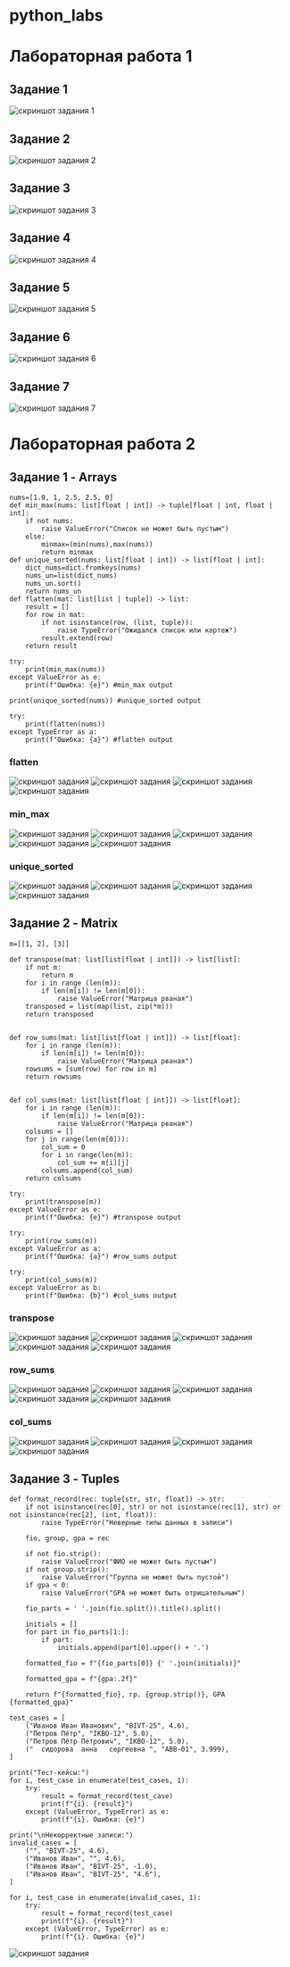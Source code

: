 # python_labs

# Лабораторная работа 1
## Задание 1
![скриншот задания 1](images/lab01/img01.png)
## Задание 2
![скриншот задания 2](images/lab01/img02.png)
## Задание 3
![скриншот задания 3](images/lab01/img03.png)
## Задание 4
![скриншот задания 4](images/lab01/img04.png)
## Задание 5
![скриншот задания 5](images/lab01/img05.png)
## Задание 6
![скриншот задания 6](images/lab01/img06.png)
## Задание 7
![скриншот задания 7](images/lab01/img07.png)
# Лабораторная работа 2
## Задание 1 - Arrays
    nums=[1.0, 1, 2.5, 2.5, 0]
    def min_max(nums: list[float | int]) -> tuple[float | int, float | int]:
        if not nums:
            raise ValueError("Список не может быть пустым")
        else:
            minmax=(min(nums),max(nums))
            return minmax
    def unique_sorted(nums: list[float | int]) -> list[float | int]:
        dict_nums=dict.fromkeys(nums)
        nums_un=list(dict_nums)
        nums_un.sort()
        return nums_un
    def flatten(mat: list[list | tuple]) -> list:
        result = []
        for row in mat:
            if not isinstance(row, (list, tuple)):
                raise TypeError("Ожидался список или кортеж")
            result.extend(row)
        return result 
    
    try:      
        print(min_max(nums))
    except ValueError as e:
        print(f"Ошибка: {e}") #min_max output
    
    print(unique_sorted(nums)) #unique_sorted output
    
    try:
        print(flatten(nums))
    except TypeError as a:
        print(f"Ошибка: {a}") #flatten output
### flatten
![скриншот задания](images/lab02/arrays/flatten/arrays_flatten1.png)
![скриншот задания](images/lab02/arrays/flatten/arrays_flatten2.png)
![скриншот задания](images/lab02/arrays/flatten/arrays_flatten3.png)
![скриншот задания](images/lab02/arrays/flatten/arrays_flatten4.png)
### min_max
![скриншот задания](images/lab02/arrays/min_max/arrays_min_max1.png)
![скриншот задания](images/lab02/arrays/min_max/arrays_min_max2.png)
![скриншот задания](images/lab02/arrays/min_max/arrays_min_max3.png)
![скриншот задания](images/lab02/arrays/min_max/arrays_min_max4.png)
![скриншот задания](images/lab02/arrays/min_max/arrays_min_max5.png)
### unique_sorted
![скриншот задания](images/lab02/arrays/unique_sorted/arrays_unique_sorted1.png)
![скриншот задания](images/lab02/arrays/unique_sorted/arrays_unique_sorted2.png)
![скриншот задания](images/lab02/arrays/unique_sorted/arrays_unique_sorted3.png)
![скриншот задания](images/lab02/arrays/unique_sorted/arrays_unique_sorted4.png)
## Задание 2 - Matrix
    m=[[1, 2], [3]]
    
    def transpose(mat: list[list[float | int]]) -> list[list]:
        if not m:
            return m
        for i in range (len(m)):
            if len(m[i]) != len(m[0]):
                raise ValueError("Матрица рваная")
        transposed = list(map(list, zip(*m)))
        return transposed
    
    
    def row_sums(mat: list[list[float | int]]) -> list[float]:
        for i in range (len(m)):
            if len(m[i]) != len(m[0]):
                raise ValueError("Матрица рваная")
        rowsums = [sum(row) for row in m]
        return rowsums
    
    
    def col_sums(mat: list[list[float | int]]) -> list[float]:
        for i in range (len(m)):
            if len(m[i]) != len(m[0]):
                raise ValueError("Матрица рваная")
        colsums = []
        for j in range(len(m[0])):  
            col_sum = 0
            for i in range(len(m)):  
                col_sum += m[i][j]
            colsums.append(col_sum)
        return colsums
                
    try:
        print(transpose(m))
    except ValueError as e:
        print(f"Ошибка: {e}") #transpose output
    
    try:
        print(row_sums(m))
    except ValueError as a:
        print(f"Ошибка: {a}") #row_sums output
    
    try:
        print(col_sums(m))
    except ValueError as b:
        print(f"Ошибка: {b}") #col_sums output
### transpose
![скриншот задания](images/lab02/matrix/transpose/matrix_transpose1.png)
![скриншот задания](images/lab02/matrix/transpose/matrix_transpose2.png)
![скриншот задания](images/lab02/matrix/transpose/matrix_transpose3.png)
![скриншот задания](images/lab02/matrix/transpose/matrix_transpose4.png)
![скриншот задания](images/lab02/matrix/transpose/matrix_transpose5.png)
### row_sums
![скриншот задания](images/lab02/matrix/row_sums/matrix_row_sums1.png)
![скриншот задания](images/lab02/matrix/row_sums/matrix_row_sums2.png)
![скриншот задания](images/lab02/matrix/row_sums/matrix_row_sums3.png)
![скриншот задания](images/lab02/matrix/row_sums/matrix_row_sums4.png)
![скриншот задания](images/lab02/matrix/row_sums/matrix_row_sums5.png)
### col_sums
![скриншот задания](images/lab02/matrix/col_sums/matrix_col_sums1.png)
![скриншот задания](images/lab02/matrix/col_sums/matrix_col_sums2.png)
![скриншот задания](images/lab02/matrix/col_sums/matrix_col_sums3.png)
![скриншот задания](images/lab02/matrix/col_sums/matrix_col_sums4.png)
## Задание 3 - Tuples
    def format_record(rec: tuple[str, str, float]) -> str:
        if not isinstance(rec[0], str) or not isinstance(rec[1], str) or not isinstance(rec[2], (int, float)):
            raise TypeError("Неверные типы данных в записи")
        
        fio, group, gpa = rec
        
        if not fio.strip():
            raise ValueError("ФИО не может быть пустым")
        if not group.strip():
            raise ValueError("Группа не может быть пустой")
        if gpa < 0:
            raise ValueError("GPA не может быть отрицательным")
        
        fio_parts = ' '.join(fio.split()).title().split()
        
        initials = []
        for part in fio_parts[1:]:  
            if part:  
                initials.append(part[0].upper() + '.')
        
        formatted_fio = f"{fio_parts[0]} {' '.join(initials)}"
        
        formatted_gpa = f"{gpa:.2f}"
        
        return f"{formatted_fio}, гр. {group.strip()}, GPA {formatted_gpa}"
    
    test_cases = [
        ("Иванов Иван Иванович", "BIVT-25", 4.6),
        ("Петров Пётр", "IKBO-12", 5.0),
        ("Петров Пётр Петрович", "IKBO-12", 5.0),
        ("  сидорова  анна   сергеевна ", "ABB-01", 3.999),
    ]
    
    print("Тест-кейсы:")
    for i, test_case in enumerate(test_cases, 1):
        try:
            result = format_record(test_case)
            print(f"{i}. {result}")
        except (ValueError, TypeError) as e:
            print(f"{i}. Ошибка: {e}")
    
    print("\nНекорректные записи:")
    invalid_cases = [
        ("", "BIVT-25", 4.6),  
        ("Иванов Иван", "", 4.6),  
        ("Иванов Иван", "BIVT-25", -1.0),  
        ("Иванов Иван", "BIVT-25", "4.6"),  
    ]
    
    for i, test_case in enumerate(invalid_cases, 1):
        try:
            result = format_record(test_case)
            print(f"{i}. {result}")
        except (ValueError, TypeError) as e:
            print(f"{i}. Ошибка: {e}")
![скриншот задания](images/lab02/tuples/tuples.png)
